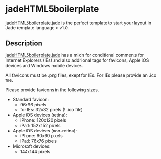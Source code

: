 # jadeHTML5boilerplate
[jadeHTML5boilerplate.jade](https://github.com/deespe/jadeHTML5boilerplate) is the perfect template to start your layout in Jade template language > v1.0.

## Description
[jadeHTML5boilerplate.jade](https://github.com/deespe/jadeHTML5boilerplate) has a mixin for conditional comments for Internet Explorers (IEs) and also additional tags for favicons, Apple iOS devices and Windows mobile devices.

All favicons must be .png files, exept for IEs. For IEs please provide an .ico file.

Please provide favicons in the following sizes.

- Standard favicon:
  - 96x96 pixels
  - for IEs: 32x32 pixels (! .ico file)
- Apple iOS devices (retina):
  - iPhone: 120x120 pixels
  - iPad: 152x152 pixels
- Apple iOS devices (non-retina):
  - iPhone: 60x60 pixels
  - iPad: 76x76 pixels
- Microsoft devices:
  - 144x144 pixels